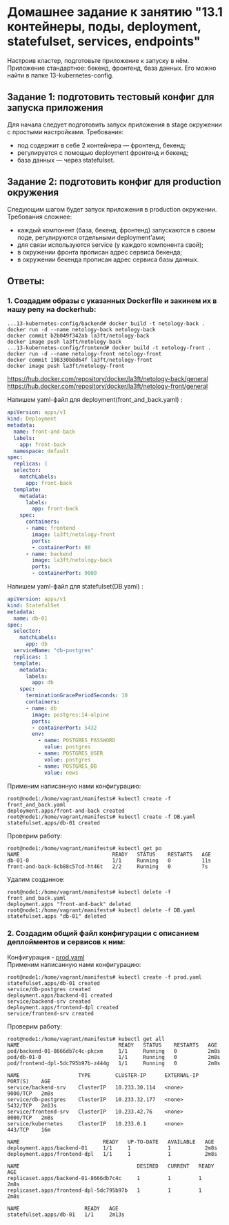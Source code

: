 # Домашнее задание к занятию "13.1 контейнеры, поды, deployment, statefulset, services, endpoints"
Настроив кластер, подготовьте приложение к запуску в нём. Приложение стандартное: бекенд, фронтенд, база данных. Его можно найти в папке 13-kubernetes-config.

## Задание 1: подготовить тестовый конфиг для запуска приложения
Для начала следует подготовить запуск приложения в stage окружении с простыми настройками. Требования:
* под содержит в себе 2 контейнера — фронтенд, бекенд;
* регулируется с помощью deployment фронтенд и бекенд;
* база данных — через statefulset.

## Задание 2: подготовить конфиг для production окружения
Следующим шагом будет запуск приложения в production окружении. Требования сложнее:
* каждый компонент (база, бекенд, фронтенд) запускаются в своем поде, регулируются отдельными deployment’ами;
* для связи используются service (у каждого компонента свой);
* в окружении фронта прописан адрес сервиса бекенда;
* в окружении бекенда прописан адрес сервиса базы данных.

## Ответы:
### 1. Создадим образы с указанных Dockerfile и закинем их в нашу репу на dockerhub:
```
...13-kubernetes-config/backend# docker build -t netology-back .
docker run -d --name netology-back netology-back
docker commit b2b049f342ab la3ft/netology-back
docker image push la3ft/netology-back
...13-kubernetes-config/frontend# docker build -t netology-front .
docker run -d --name netology-front netology-front
docker commit 198330b8d64f la3ft/netology-front
docker image push la3ft/netology-front
```

https://hub.docker.com/repository/docker/la3ft/netology-back/general
https://hub.docker.com/repository/docker/la3ft/netology-front/general

Напишем yaml-файл для deployment(front_and_back.yaml) :
```yaml
apiVersion: apps/v1
kind: Deployment
metadata:
  name: front-and-back
  labels:
    app: front-back
  namespace: default
spec:
  replicas: 1
  selector:
    matchLabels:
      app: front-back
  template:
    metadata:
      labels:
        app: front-back
    spec:
      containers:
      - name: frontend
        image: la3ft/netology-front
        ports:
        - containerPort: 80
      - name: backend
        image: la3ft/netology-back
        ports:
        - containerPort: 9000
```
  
Напишем yaml-файл для statefulset(DB.yaml) :
```yaml
apiVersion: apps/v1
kind: StatefulSet
metadata:
  name: db-01
spec:
  selector:
    matchLabels:
      app: db
  serviceName: "db-postgres"
  replicas: 1
  template:
    metadata:
      labels:
        app: db
    spec:
      terminationGracePeriodSeconds: 10
      containers:
      - name: db
        image: postgres:14-alpine
        ports:
        - containerPort: 5432
        env:
          - name: POSTGRES_PASSWORD
            value: postgres
          - name: POSTGRES_USER
            value: postgres
          - name: POSTGRES_DB
            value: news
```
Применим написанную нами конфигурацию:
```
root@node1:/home/vagrant/manifests# kubectl create -f front_and_back.yaml
deployment.apps/front-and-back created
root@node1:/home/vagrant/manifests# kubectl create -f DB.yaml
statefulset.apps/db-01 created
```
Проверим работу:
```
root@node1:/home/vagrant/manifests# kubectl get po
NAME                              READY   STATUS    RESTARTS   AGE
db-01-0                           1/1     Running   0          11s
front-and-back-6cb88c57cd-ht46t   2/2     Running   0          7s
```
Удалим созданное:
```
root@node1:/home/vagrant/manifests# kubectl delete -f front_and_back.yaml
deployment.apps "front-and-back" deleted
root@node1:/home/vagrant/manifests# kubectl delete -f DB.yaml
statefulset.apps "db-01" deleted
```

### 2. Создадим общий файл конфигурации с описанием деплойментов и сервисов к ним:  
Конфигурация - [prod.yaml](https://github.com/la3ft/devops-netology/blob/main/DZ/13-kubernetes-config-01-objects/manifests/prod.yaml)  
Применим написанную нами конфигурацию:
```
root@node1:/home/vagrant/manifests# kubectl create -f prod.yaml
statefulset.apps/db-01 created
service/db-postgres created
deployment.apps/backend-01 created
service/backend-srv created
deployment.apps/frontend-dpl created
service/frontend-srv created
```
  
Проверим работу:
```
root@node1:/home/vagrant/manifests# kubectl get all
NAME                                READY   STATUS    RESTARTS   AGE
pod/backend-01-8666db7c4c-pkcxm     1/1     Running   0          2m8s
pod/db-01-0                         1/1     Running   0          2m8s
pod/frontend-dpl-5dc795b97b-z444g   1/1     Running   0          2m8s

NAME                   TYPE        CLUSTER-IP      EXTERNAL-IP   PORT(S)    AGE
service/backend-srv    ClusterIP   10.233.30.114   <none>        9000/TCP   2m8s
service/db-postgres    ClusterIP   10.233.32.177   <none>        5432/TCP   2m13s
service/frontend-srv   ClusterIP   10.233.42.76    <none>        8000/TCP   2m8s
service/kubernetes     ClusterIP   10.233.0.1      <none>        443/TCP    16m

NAME                           READY   UP-TO-DATE   AVAILABLE   AGE
deployment.apps/backend-01     1/1     1            1           2m8s
deployment.apps/frontend-dpl   1/1     1            1           2m8s

NAME                                      DESIRED   CURRENT   READY   AGE
replicaset.apps/backend-01-8666db7c4c     1         1         1       2m8s
replicaset.apps/frontend-dpl-5dc795b97b   1         1         1       2m8s

NAME                     READY   AGE
statefulset.apps/db-01   1/1     2m13s
```
